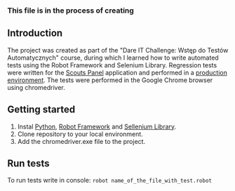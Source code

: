 ### This file is in the process of creating

## Introduction
The project was created as part of the "Dare IT Challenge: Wstęp do Testów Automatycznych" course, during which I learned how to write automated tests using the Robot Framework and Selenium Library. Regression tests were written for the [Scouts Panel](https://scouts-test.futbolkolektyw.pl/en/login?redirected=true) application and performed in a [production environment](https://scouts.futbolkolektyw.pl/en/).
The tests were performed in the Google Chrome browser using chromedriver.

## Getting started
1. Instal [Python](https://www.python.org/), [Robot Framework](https://robotframework.org/) and [Sellenium Library](https://github.com/robotframework/SeleniumLibrary).
2. Clone repository to your local environment.
3. Add the chromedriver.exe file to the project.

## Run tests
To run tests write in console: ```robot name_of_the_file_with_test.robot```
